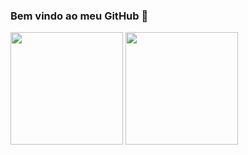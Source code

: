 ### Bem vindo ao meu GitHub 👋

<div>
  <img height="180em" src="https://github-readme-stats.vercel.app/api?username=rangelkohei"/>
  <img height="180em" src="https://github-readme-stats.vercel.app/api?username=anuraghazra&show_icons=true&theme=merko"/>
</div>
